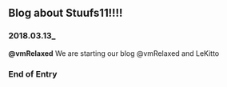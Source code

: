 ## Blog about Stuufs11!!!!

### 2018.03.13_
**@vmRelaxed**
We are starting our blog @vmRelaxed and LeKitto
### **End of Entry**
